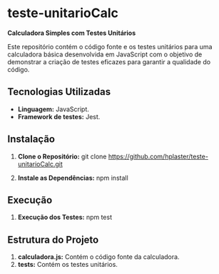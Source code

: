 # teste-unitarioCalc

**Calculadora Simples com Testes Unitários**

Este repositório contém o código fonte e os testes unitários para uma calculadora básica desenvolvida em JavaScript com o objetivo de demonstrar a criação de testes eficazes para garantir a qualidade do código.

## Tecnologias Utilizadas
* **Linguagem:** JavaScript.
* **Framework de testes:** Jest.

## Instalação
1. **Clone o Repositório:**
   git clone https://github.com/hplaster/teste-unitarioCalc.git

2. **Instale as Dependências:**
   npm install

## Execução
1. **Execução dos Testes:**
   npm test

## Estrutura do Projeto
1. **calculadora.js:** Contém o código fonte da calculadora.
2. **__tests__:** Contém os testes unitários.
